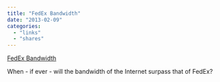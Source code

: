 ```yaml
---
title: "FedEx Bandwidth"
date: "2013-02-09"
categories: 
  - "links"
  - "shares"
---
```


[FedEx Bandwidth](http://what-if.xkcd.com/31/)

When - if ever - will the bandwidth of the Internet surpass that of FedEx?
